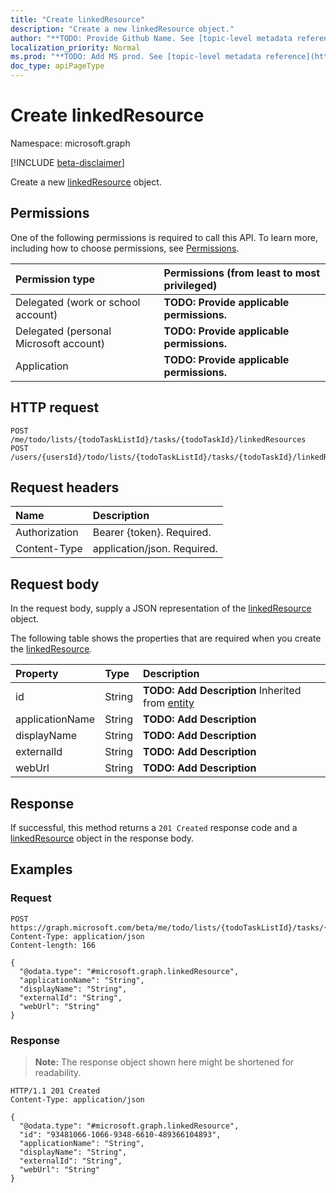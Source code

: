 ```yaml
---
title: "Create linkedResource"
description: "Create a new linkedResource object."
author: "**TODO: Provide Github Name. See [topic-level metadata reference](https://msgo.azurewebsites.net/add/document/guidelines/metadata.html#topic-level-metadata)**"
localization_priority: Normal
ms.prod: "**TODO: Add MS prod. See [topic-level metadata reference](https://msgo.azurewebsites.net/add/document/guidelines/metadata.html#topic-level-metadata)**"
doc_type: apiPageType
---
```


# Create linkedResource
Namespace: microsoft.graph

[!INCLUDE [beta-disclaimer](../../includes/beta-disclaimer.md)]

Create a new [linkedResource](../resources/linkedresource.md) object.

## Permissions
One of the following permissions is required to call this API. To learn more, including how to choose permissions, see [Permissions](/graph/permissions-reference).

|Permission type|Permissions (from least to most privileged)|
|:---|:---|
|Delegated (work or school account)|**TODO: Provide applicable permissions.**|
|Delegated (personal Microsoft account)|**TODO: Provide applicable permissions.**|
|Application|**TODO: Provide applicable permissions.**|

## HTTP request

<!-- {
  "blockType": "ignored"
}
-->
``` http
POST /me/todo/lists/{todoTaskListId}/tasks/{todoTaskId}/linkedResources
POST /users/{usersId}/todo/lists/{todoTaskListId}/tasks/{todoTaskId}/linkedResources
```

## Request headers
|Name|Description|
|:---|:---|
|Authorization|Bearer {token}. Required.|
|Content-Type|application/json. Required.|

## Request body
In the request body, supply a JSON representation of the [linkedResource](../resources/linkedresource.md) object.

The following table shows the properties that are required when you create the [linkedResource](../resources/linkedresource.md).

|Property|Type|Description|
|:---|:---|:---|
|id|String|**TODO: Add Description** Inherited from [entity](../resources/entity.md)|
|applicationName|String|**TODO: Add Description**|
|displayName|String|**TODO: Add Description**|
|externalId|String|**TODO: Add Description**|
|webUrl|String|**TODO: Add Description**|



## Response

If successful, this method returns a `201 Created` response code and a [linkedResource](../resources/linkedresource.md) object in the response body.

## Examples

### Request
<!-- {
  "blockType": "request",
  "name": "create_linkedresource_from_"
}
-->
``` http
POST https://graph.microsoft.com/beta/me/todo/lists/{todoTaskListId}/tasks/{todoTaskId}/linkedResources
Content-Type: application/json
Content-length: 166

{
  "@odata.type": "#microsoft.graph.linkedResource",
  "applicationName": "String",
  "displayName": "String",
  "externalId": "String",
  "webUrl": "String"
}
```


### Response
>**Note:** The response object shown here might be shortened for readability.
<!-- {
  "blockType": "response",
  "truncated": true,
  "@odata.type": "microsoft.graph.linkedResource"
}
-->
``` http
HTTP/1.1 201 Created
Content-Type: application/json

{
  "@odata.type": "#microsoft.graph.linkedResource",
  "id": "93481066-1066-9348-6610-489366104893",
  "applicationName": "String",
  "displayName": "String",
  "externalId": "String",
  "webUrl": "String"
}
```

